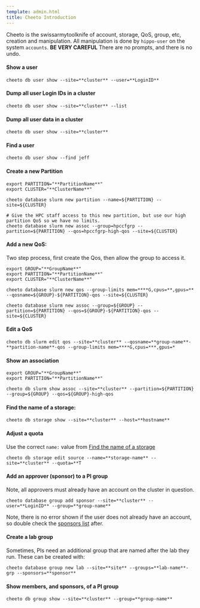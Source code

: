 ```yaml
---
template: admin.html
title: Cheeto Introduction
---
```


Cheeto is the swissarmytoolknife of account, storage, QoS, group, etc, creation and manipulation. All manipulation is
done by `hippo-user` on the system `accounts`. **BE VERY CAREFUL** There are no prompts, and there is no undo.

#### Show a user

`cheeto db user show --site=**cluster** --user=**LoginID**`

#### Dump all user Login IDs in a cluster

`cheeto db user show --site=**cluster** --list`

#### Dump all user data in a cluster

`cheeto db user show --site=**cluster**`

#### Find a user

`cheeto db user show --find jeff`

#### Create a new Partition

```console
export PARTITION="**PartitionName**"
export CLUSTER="**ClusterName**"

cheeto database slurm new partition --name=${PARTITION} --site=${CLUSTER}

# Give the HPC staff access to this new partition, but use our high partition QoS so we have no limits.
cheeto database slurm new assoc --group=hpccfgrp --partition=${PARTITION} --qos=hpccfgrp-high-qos --site=${CLUSTER}
```

#### Add a new QoS:

Two step process, first create the Qos, then allow the group to access it.

```console
export GROUP="**GroupName**"
export PARTITION="**PartitionName**"
export CLUSTER="**ClusterName**"

cheeto database slurm new qos --group-limits mem=****G,cpus=**,gpus=** --qosname=${GROUP}-${PARTITION}-qos --site=${CLUSTER}

cheeto database slurm new assoc --group=${GROUP} --partition=${PARTITION} --qos=${GROUP}-${PARTITION}-qos --site=${CLUSTER}
```

#### Edit a QoS

`cheeto db slurm edit qos --site=**cluster** --qosname=**group-name**-**partition-name**-qos --group-limits mem=****G,cpus=***,gpus=*`

#### Show an association

```console
export GROUP="**GroupName**"
export PARTITION="**PartitionName**"

cheeto db slurm show assoc --site=**cluster** --partition=${PARTITION} --group=${GROUP} --qos=${GROUP}-high-qos
```

#### Find the name of a storage:

`cheeto db storage show --site=**cluster** --host=**hostname**`

#### Adjust a quota

Use the correct `name:` value from [Find the name of a storage](#find-the-name-of-a-storage)

`cheeto db storage edit source --name=**storage-name** --site=**cluster** --quota=**T`

#### Add an approver (sponsor) to a PI group

Note, all approvers must already have an account on the cluster in question.

`cheeto database group add sponsor --site=**cluster** --user=**LoginID** --group=**group-name**`

Note, there is no error shown if the user does not already have an account, so double check the
[sponsors list](#show-members-and-sponsors-of-a-pi-group) after.

#### Create a lab group

Sometimes, PIs need an additional group that are named after the lab they run. These can be created with:

`cheeto database group new lab --site=**site** --groups=**lab-name**-grp --sponsors=**sponsor**`

#### Show members, and sponsors, of a PI group

`cheeto db group show --site=**cluster** --group=**group-name**`
